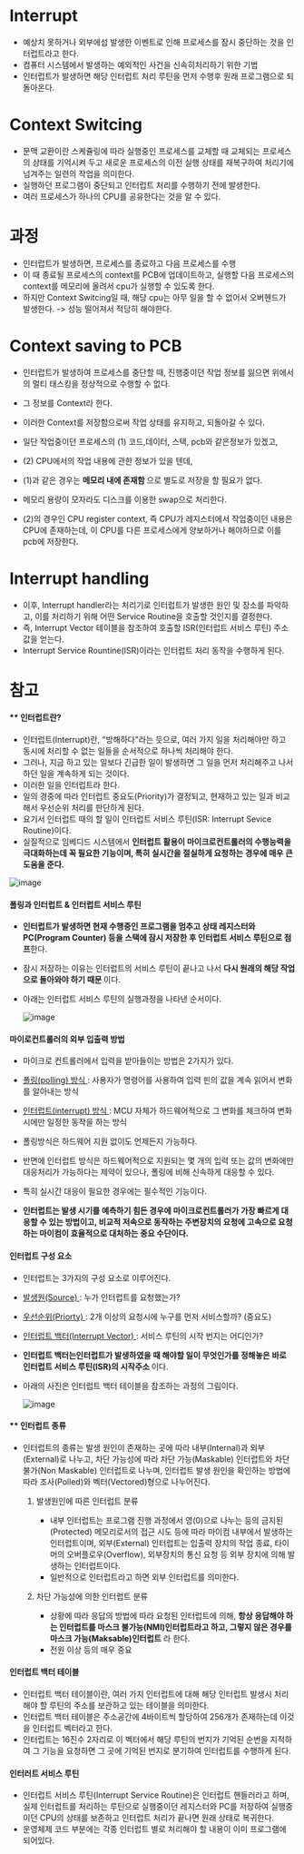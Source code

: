 <h1> Interrupt </h1>

- 예상치 못하거나 외부에섭 발생한 이벤트로 인해 프로세스를 잠시 중단하는 것을 인터럽트라고 한다.
- 컴퓨터 시스템에서 발생하는 예외적인 사건을 신속히처리하기 위한 기법
- 인터럽트가 발생하면 해당 인터럽트 처리 루틴을 먼저 수행후 원래 프로그램으로 되돌아온다.

<h1> Context Switcing </h1>

- 문맥 교환이란 스케쥴링에 따라 실행중인 프로세스를 교체할 때 교체되는 프로세스의 상태를 기억시켜 두고 새로운 프로세스의 이전 실행 상태를 재복구하여 처리기에 넘겨주는 일련의 작업을 의미한다.
- 실행하던 프로그램이 중단되고 인터럽트 처리를 수행하기 전에 발생한다.
- 여러 프로세스가 하나의 CPU를 공유한다는 것을 알 수 있다.

<H1> 과정 </H1>

- 인터럽트가 발생하면, 프로세스를 종료하고 다음 프로세스를 수행
- 이 때 종료될 프로세스의 context를 PCB에 업데이트하고, 실행할 다음 프로세스의 context를 메모리에 올려서 cpu가 실행할 수 있도록 한다.
- 하지만 Context Switcing일 때, 해당 cpu는 아무 일을 할 수 없어서 오버헨드가 발생한다. -> 성능 떨어져서 적당히 해야한다.

<h1> Context saving to PCB </h1>

- 인터럽트가 발생하여 프로세스를 중단할 때, 진행중이던 작업 정보를 잃으면 위에서의 멀티 태스킹을 정상적으로 수행할 수 없다.
- 그 정보를 Context라 한다.
- 이러한 Context를 저장함으로써 작업 상태를 유지하고, 되돌아갈 수 있다.

- 일단 작업중이던 프로세스의 (1) 코드,데이터, 스택, pcb와 같은정보가 있겠고,
- (2) CPU에서의 작업 내용에 관한 정보가 있을 텐데,

- (1)과 같은 경우는 <b> 메모리 내에 존재함 </b> 으로 별도로 저장을 할 필요가 없다.
- 메모리 용량이 모자라도 디스크를 이용한 swap으로 처리한다.

- (2)의 경우인 CPU register context, 즉 CPU가 레지스터에서 작업중이던 내용은 CPU에 존재하는데, 이 CPU를 다른 프로세스에게 양보하거나 해야하므로 이를 pcb에 저장한다.

<h1> Interrupt handling </h1>

- 이후, Interrupt handler라는 처리기로 인터럽트가 발생한 원인 및 장소를 파악하고, 이를 처리하기 위해 어떤 Service Routine을 호출할 것인지를 결정한다.
- 즉, Interrupt Vector 테이블을 참조하여 호출할 ISR(인터럽트 서비스 루틴) 주소 값을 얻는다.
- Interrupt Service Rountine(ISR)이라는 인터럽트 처리 동작을 수행하게 된다.


<H1> 참고 </H1>

<h4> ** 인터럽트란? </h4>

- 인터럽트(Interrupt)란, "방해하다"라는 듯으로, 여러 가지 일을 처리해야만 하고 동시에 처리할 수 없는 일들을 순서적으로 하나씩 처리해야 한다.
- 그러나, 지금 하고 있는 일보다 긴급한 일이 발생하면 그 일을 먼저 처리해주고 나서 하던 일을 계속하게 되는 것이다.
- 이러한 일을 인터럽트라 한다.
- 일의 경중에 따라 인터럽트 중요도(Priority)가 결정되고, 현재하고 있는 일과 비교해서 우선순위 처리를 판단하게 된다.
- 요기서 인터럽트 때의 할 일이 인터럽트 서비스 루틴(ISR: Interrupt Sevice Routine)이다.
- 실질적으로 임베디드 시스템에서 <b> 인터럽트 활용이 마이크로컨트롤러의 수행능력을 극대화하는데 꼭 필요한 기능이며, 특히 실시간을 절실하게 요청하는 경우에 매우 큰 도움을 준다. </b>

![image](https://github.com/youbeen2798/Deep-CS-study_for_interview/assets/62228401/08b37e4c-ec1e-4236-be16-5179a1c9baca)


<h4> 폴링과 인터럽트 & 인터럽트 서비스 루틴 </h4>

- <b> 인터럽트가 발생하면 현재 수행중인 프로그램을 멈추고 상태 레지스터와 PC(Program Counter) 등을 스택에 잠시 저장한 후 인터럽트 서비스 루틴으로 점프</b>한다.
- 잠시 저장하는 이유는 인터럽트의 서비스 루틴이 끝나고 나서 <b> 다시 원래의 해당 작업으로 돌아와야 하기 때문 </b> 이다.
- 아래는 인터럽트 서비스 루틴의 실행과정을 나타낸 순서이다.

  ![image](https://github.com/youbeen2798/Deep-CS-study_for_interview/assets/62228401/f18a5a4f-f645-4390-909d-ad28522b7922)


<h4> 마이로컨트롤러의 외부 입출력 방법 </h4>

- 마이크로 컨트롤러에서 입력을 받아들이는 방법은 2가지가 있다.
- <u> 폴링(polling) 방식 </u> : 사용자가 명령어를 사용하여 입력 핀의 값을 계속 읽어서 변화를 알아내는 방식
- <u> 인터럽트(interrupt) 방식 </u> : MCU 자체가 하드웨어적으로 그 변화를 체크하여 변화시에만 일정한 동작을 하는 방식

- 폴링방식은 하드웨어 지원 없이도 언제든지 가능하다.
- 반면에 인터럽트 방식은 하드웨어적으로 지원되는 몇 개의 입력 또는 값의 변화에만 대응처리가 가능하다는 제약이 있으나, 폴링에 비해 신속하게 대응할 수 있다.
- 특히 실시간 대응이 필요한 경우에는 필수적인 기능이다.
- <b> 인터럽트는 발생 시기를 예측하기 힘든 경우에 마이크로컨트롤러가 가장 빠르게 대응할 수 있는 방법이고, 비교적 저속으로 동작하는 주변장치의 요청에 고속으로 요청하는 마이컴이 효율적으로 대처하는 중요 수단이다. </b>

<h4> 인터럽트 구성 요소 </h4>

- 인터럽트는 3가지의 구성 요소로 이루어진다.

- <u> 발생원(Source) </u> : 누가 인터럽트를 요청했는가?
- <u> 우선순위(Priorty) </u> : 2개 이상의 요청시에 누구를 먼저 서비스할까? (중요도)
- <u> 인터럽트 백터(Interrupt Vector) </u> : 서비스 루틴의 시작 번지는 어디인가?

- <b> 인터럽트 백터는인터럽트가 발생하였을 때 해야할 일이 무엇인가를 정해놓은 바로 인터럽트 서비스 루틴(ISR)의 시작주소 </b>이다.
- 아래의 사진은 인터럽트 백터 테이블을 참조하는 과정의 그림이다.

  ![image](https://github.com/youbeen2798/Deep-CS-study_for_interview/assets/62228401/bd639ab4-b407-48fb-a396-7b98f327c43f)

<h4> ** 인터럽트 종류 </h4>

- 인터럽트의 종류는 발생 원인이 존재하는 곳에 따라 내부(Internal)과 외부(External)로 나누고, 차단 가능성에 따라 차단 가능(Maskable) 인터럽트와 차단 불가(Non Maskable) 인터럽트로 나누며, 인터럽트 발생 원인을 확인하는 방법에 따라 조사(Polled)와 벡터(Vectored)형으로 나누어진다.

  1. 발생원인에 따른 인터럽트 분류

      - 내부 인터럽트는 프로그램 진행 과정에서 영(0)으로 나누는 등의 금지된(Protected) 메모리로서의 접근 시도 등에 따라 마이컴 내부에서 발생하는 인터럽트이며, 외부(External) 인터럽트는 입출력 장치의 작업 종료, 타이머의 오버플로우(Overflow), 외부장치의 통신 요청 등 외부 장치에 의해 발생하는 인터럽트이다.
      - 일반적으로 인터럽트라고 하면 외부 인터럽트를 의미한다.
  2. 차단 가능성에 의한 인터럽트 분류

       - 상황에 따라 응답의 방법에 따라 요청된 인터럽트에 의해, <b> 항상 응답해야 하는 인터럽트를 마스크 불가능(NMI)인터럽트라고 하고, 그렇지 않은 경우를 마스크 가능(Maksable)인터럽트</b> 라 한다.
       - 전원 이상 등의 매우 중요

<h4> 인터럽트 백터 테이블 </h4>

- 인터럽트 백터 테이블이란, 여러 가지 인터럽트에 대해 해당 인터럽트 발생시 처리해야 할 루틴의 주소를 보관하고 있는 테이블을 의미한다.
- 인터럽트 백터 테이블은 주소공간에 4바이트씩 할당하여 256개가 존재하는데 이것을 인터럽트 벡터라고 한다.
- 인터럽트는 16진수 2자리로 이 벡터에서 해당 루틴의 번지가 기억된 순번을 지적하여 그 기능을 요청하면 그 곳에 기억된 번지로 분기하여 인터럽트를 수행하게 된다.

<h4> 인터러트 서비스 루틴 </h4>

- 인터럽트 서비스 루틴(Interrupt Service Routine)은 인터럽트 핸들러라고 하며, 실제 인터럽트를 처리하는 루틴으로 실행중이던 레지스터와 PC를 저장하여 실행중이던 CPU의 상태를 보존하고 인터럽트 처리가 끝나면 원래 상태로 복귀한다.
- 운영체제 코드 부분에는 각종 인터럽트 별로 처리해야 할 내용이 이미 프로그램에 되어있다.
